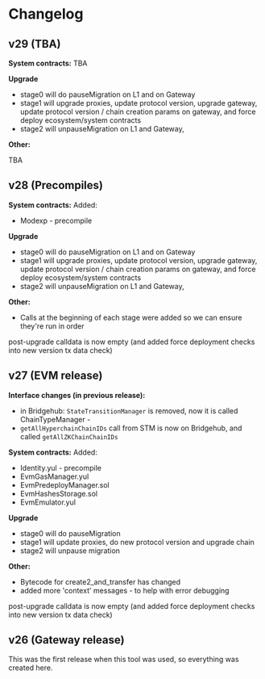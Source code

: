 # Changelog

## v29 (TBA)

**System contracts:**
TBA

**Upgrade**

* stage0 will do pauseMigration on L1 and on Gateway
* stage1 will upgrade proxies, update protocol version, upgrade gateway, update protocol version / chain creation params on gateway, and force deploy ecosystem/system contracts
* stage2 will unpauseMigration on L1 and Gateway, 

**Other:**

TBA

## v28 (Precompiles)

**System contracts:**
Added:
* Modexp - precompile

**Upgrade**

* stage0 will do pauseMigration on L1 and on Gateway
* stage1 will upgrade proxies, update protocol version, upgrade gateway, update protocol version / chain creation params on gateway, and force deploy ecosystem/system contracts
* stage2 will unpauseMigration on L1 and Gateway, 

**Other:**

* Calls at the beginning of each stage were added so we can ensure they're run in order

post-upgrade calldata is now empty (and added force deployment checks into new version tx data check)

## v27 (EVM release)

**Interface changes (in previous release):**
* in Bridgehub: `StateTransitionManager` is removed, now it is called ChainTypeManager - 
* `getAllHyperchainChainIDs` call from STM is now on Bridgehub, and called `getAllZKChainChainIDs`

**System contracts:**
Added:
* Identity.yul - precompile
* EvmGasManager.yul
* EvmPredeployManager.sol
* EvmHashesStorage.sol
* EvmEmulator.yul

**Upgrade**

* stage0 will do pauseMigration
* stage1 will update proxies, do new protocol version and upgrade chain
* stage2 will unpause migration


**Other:**

* Bytecode for create2_and_transfer has changed
* added more 'context' messages - to help with error debugging

post-upgrade calldata is now empty (and added force deployment checks into new version tx data check)


## v26 (Gateway release) 

This was the first release when this tool was used, so everything was created here.